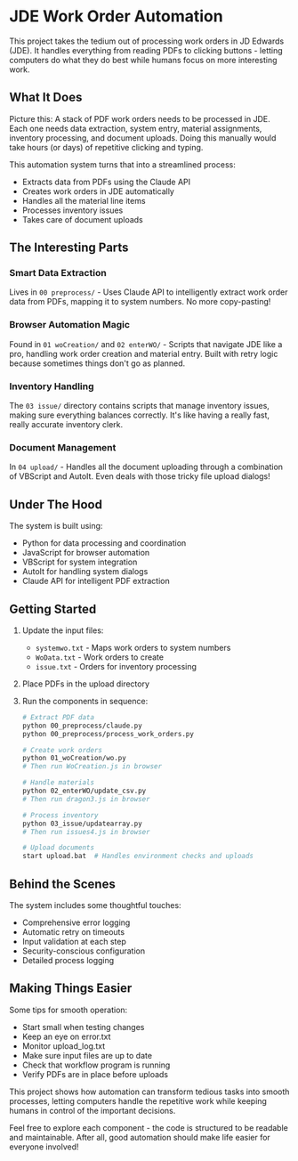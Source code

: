 # JDE Work Order Automation

This project takes the tedium out of processing work orders in JD Edwards (JDE). It handles everything from reading PDFs to clicking buttons - letting computers do what they do best while humans focus on more interesting work.

## What It Does

Picture this: A stack of PDF work orders needs to be processed in JDE. Each one needs data extraction, system entry, material assignments, inventory processing, and document uploads. Doing this manually would take hours (or days) of repetitive clicking and typing.

This automation system turns that into a streamlined process:
- Extracts data from PDFs using the Claude API
- Creates work orders in JDE automatically
- Handles all the material line items
- Processes inventory issues
- Takes care of document uploads

## The Interesting Parts

### Smart Data Extraction
Lives in `00 preprocess/` - Uses Claude API to intelligently extract work order data from PDFs, mapping it to system numbers. No more copy-pasting!

### Browser Automation Magic
Found in `01 woCreation/` and `02 enterWO/` - Scripts that navigate JDE like a pro, handling work order creation and material entry. Built with retry logic because sometimes things don't go as planned.

### Inventory Handling
The `03 issue/` directory contains scripts that manage inventory issues, making sure everything balances correctly. It's like having a really fast, really accurate inventory clerk.

### Document Management
In `04 upload/` - Handles all the document uploading through a combination of VBScript and AutoIt. Even deals with those tricky file upload dialogs!

## Under The Hood

The system is built using:
- Python for data processing and coordination
- JavaScript for browser automation
- VBScript for system integration
- AutoIt for handling system dialogs
- Claude API for intelligent PDF extraction

## Getting Started

1. Update the input files:
   - `systemwo.txt` - Maps work orders to system numbers
   - `WoData.txt` - Work orders to create
   - `issue.txt` - Orders for inventory processing

2. Place PDFs in the upload directory

3. Run the components in sequence:
   ```bash
   # Extract PDF data
   python 00_preprocess/claude.py
   python 00_preprocess/process_work_orders.py

   # Create work orders
   python 01_woCreation/wo.py
   # Then run WoCreation.js in browser

   # Handle materials
   python 02_enterWO/update_csv.py
   # Then run dragon3.js in browser

   # Process inventory
   python 03_issue/updatearray.py
   # Then run issues4.js in browser

   # Upload documents
   start upload.bat  # Handles environment checks and uploads
   ```

## Behind the Scenes

The system includes some thoughtful touches:
- Comprehensive error logging
- Automatic retry on timeouts
- Input validation at each step
- Security-conscious configuration
- Detailed process logging

## Making Things Easier

Some tips for smooth operation:
- Start small when testing changes
- Keep an eye on error.txt
- Monitor upload_log.txt
- Make sure input files are up to date
- Check that workflow program is running
- Verify PDFs are in place before uploads

This project shows how automation can transform tedious tasks into smooth processes, letting computers handle the repetitive work while keeping humans in control of the important decisions.

Feel free to explore each component - the code is structured to be readable and maintainable. After all, good automation should make life easier for everyone involved!
